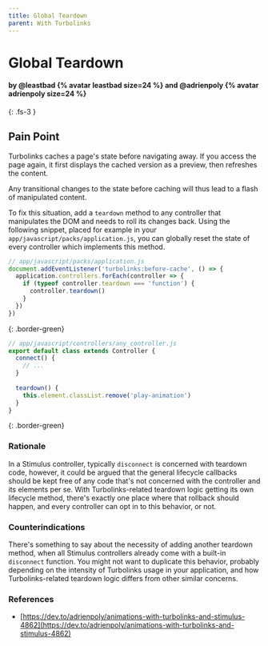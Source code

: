 ```yaml
---
title: Global Teardown
parent: With Turbolinks
---
```


# Global Teardown

#### by @leastbad {% avatar leastbad size=24 %} and @adrienpoly {% avatar adrienpoly size=24 %}
{: .fs-3 }

## Pain Point
Turbolinks caches a page's state before navigating away. If you access the page again, it first displays the cached version as a preview, then refreshes the content.

Any transitional changes to the state before caching will thus lead to a flash of manipulated content.

To fix this situation, add a `teardown` method to any controller that manipulates the DOM and needs to roll its changes back. Using the following snippet, placed for example in your `app/javascript/packs/application.js`, you can globally reset the state of every controller which implements this method.

```js
// app/javascript/packs/application.js
document.addEventListener('turbolinks:before-cache', () => {
  application.controllers.forEach(controller => {
    if (typeof controller.teardown === 'function') {
      controller.teardown()
    }
  })
})
```
{: .border-green}

```js
// app/javascript/controllers/any_controller.js
export default class extends Controller {
  connect() {
    // ...
  }
  
  teardown() {
    this.element.classList.remove('play-animation')
  }
}
```
{: .border-green}

### Rationale

In a Stimulus controller, typically `disconnect` is concerned with teardown code, however, it could be argued that the general lifecycle callbacks should be kept free of any code that's not concerned with the controller and its elements per se. With Turbolinks-related teardown logic getting its own lifecycle method, there's exactly one place where that rollback should happen, and every controller can opt in to this behavior, or not.

### Counterindications
There's something to say about the necessity of adding another teardown method, when all Stimulus controllers already come with a built-in `disconnect` function. You might not want to duplicate this behavior, probably depending on the intensity of Turbolinks usage in your application, and how Turbolinks-related teardown logic differs from other similar concerns.


### References
- [https://dev.to/adrienpoly/animations-with-turbolinks-and-stimulus-4862](https://dev.to/adrienpoly/animations-with-turbolinks-and-stimulus-4862)
